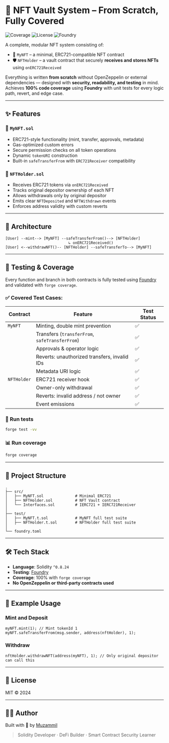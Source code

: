 # 🔸 NFT Vault System – From Scratch, Fully Covered

![Coverage](https://img.shields.io/badge/Test%20Coverage-100%25-brightgreen)
![License](https://img.shields.io/badge/license-MIT-blue.svg)
![Foundry](https://img.shields.io/badge/Built%20with-Foundry-%237212dd)

A complete, modular NFT system consisting of:

- 🤩 `MyNFT` – a minimal, ERC721-compatible NFT contract  
- 🛡️ `NFTHolder` – a vault contract that securely **receives and stores NFTs** using `onERC721Received`

Everything is written **from scratch** without OpenZeppelin or external dependencies — designed with **security, readability, and testing** in mind.  
Achieves **100% code coverage** using **Foundry** with unit tests for every logic path, revert, and edge case.

---

## ✨ Features

### 🔹 `MyNFT.sol`
- ERC721-style functionality (mint, transfer, approvals, metadata)
- Gas-optimized custom errors
- Secure permission checks on all token operations
- Dynamic `tokenURI` construction
- Built-in `safeTransferFrom` with `ERC721Receiver` compatibility

### 🔸 `NFTHolder.sol`
- Receives ERC721 tokens via `onERC721Received`
- Tracks original depositor ownership of each NFT
- Allows withdrawals only by original depositor
- Emits clear `NFTDeposited` and `NFTWithdrawn` events
- Enforces address validity with custom reverts

---

## 🧠 Architecture

```
[User] --mint--> [MyNFT] --safeTransferFrom()--> [NFTHolder]
                            ↳ onERC721Received()
[User] <--withdrawNFT()-- [NFTHolder] --safeTransferTo--> [MyNFT]
```

---

## 🧪 Testing & Coverage

Every function and branch in both contracts is fully tested using [Foundry](https://book.getfoundry.sh/) and validated with `forge coverage`.

### ✅ Covered Test Cases:
| Contract     | Feature                                  | Test Status |
|--------------|-------------------------------------------|-------------|
| `MyNFT`      | Minting, double mint prevention           | ✅           |
|              | Transfers (`transferFrom`, `safeTransferFrom`) | ✅     |
|              | Approvals & operator logic                | ✅           |
|              | Reverts: unauthorized transfers, invalid IDs | ✅       |
|              | Metadata URI logic                        | ✅           |
| `NFTHolder`  | ERC721 receiver hook                      | ✅           |
|              | Owner-only withdrawal                     | ✅           |
|              | Reverts: invalid address / not owner      | ✅           |
|              | Event emissions                           | ✅           |

### 🔧 Run tests

```bash
forge test -vv
```

### 📊 Run coverage

```bash
forge coverage
```

---

## 📆 Project Structure

```
.
├── src/
│   ├── MyNFT.sol              # Minimal ERC721
│   ├── NFTHolder.sol          # NFT Vault contract
│   └── Interfaces.sol         # IERC721 + IERC721Receiver
│
├── test/
│   ├── MyNFT.t.sol            # MyNFT full test suite
│   ├── NFTHolder.t.sol        # NFTHolder full test suite
│
└── foundry.toml
```

---

## 🛠️ Tech Stack

- **Language**: Solidity `^0.8.24`
- **Testing**: [Foundry](https://book.getfoundry.sh/)
- **Coverage**: 100% with `forge coverage`
- **No OpenZeppelin or third-party contracts used**

---

## 📓 Example Usage

### Mint and Deposit

```solidity
myNFT.mint(1); // Mint tokenId 1
myNFT.safeTransferFrom(msg.sender, address(nftHolder), 1);
```

### Withdraw

```solidity
nftHolder.withdrawNFT(address(myNFT), 1); // Only original depositor can call this
```

---

## 📜 License

MIT © 2024

---

## 👨‍💻 Author

Built with 💙 by [Muzammil](https://github.com/Eunum56)  
> Solidity Developer · DeFi Builder · Smart Contract Security Learner
